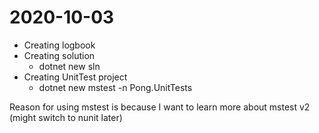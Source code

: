 # 2020-10-03
- Creating logbook
- Creating solution
  - dotnet new sln
- Creating UnitTest project
  - dotnet new mstest -n Pong.UnitTests

Reason for using mstest is because I want to learn more about mstest v2 (might switch to nunit later)